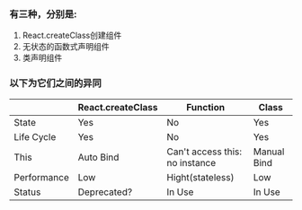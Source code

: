 ### 有三种，分别是:
1. React.createClass创建组件
2. 无状态的函数式声明组件
3. 类声明组件

### 以下为它们之间的异同
|           |React.createClass|Function                         |Class      |
|-----------|-----------------|---------------------------------|-----------|
|State      |Yes              |No                               |Yes        |
|Life Cycle |Yes              |No                               |Yes        |
|This       |Auto Bind        |Can't access this: no instance   |Manual Bind|
|Performance|Low              |Hight(stateless)                 |Low        |
|Status     |Deprecated?      |In Use                           |In Use     |
